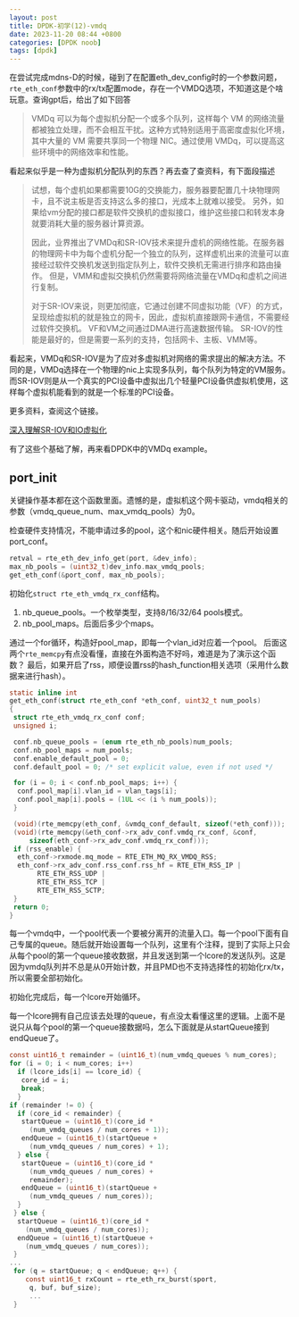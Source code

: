 ```yaml
---
layout: post
title: DPDK-初学(12)-vmdq
date: 2023-11-20 08:44 +0800
categories: [DPDK noob]
tags: [dpdk]
---
```


在尝试完成mdns-D的时候，碰到了在配置eth_dev_config时的一个参数问题，`rte_eth_conf`参数中的rx/tx配置mode，存在一个VMDQ选项，不知道这是个啥玩意。查询gpt后，给出了如下回答

>VMDq 可以为每个虚拟机分配一个或多个队列，这样每个 VM 的网络流量都被独立处理，而不会相互干扰。这种方式特别适用于高密度虚拟化环境，其中大量的 VM 需要共享同一个物理 NIC。通过使用 VMDq，可以提高这些环境中的网络效率和性能。

看起来似乎是一种为虚拟机分配队列的东西？再去查了查资料，有下面段描述

>试想，每个虚机如果都需要10G的交换能力，服务器要配置几十块物理网卡，且不说主板是否支持这么多的接口，光成本上就难以接受。
另外，如果给vm分配的接口都是软件交换机的虚拟接口，维护这些接口和转发本身就要消耗大量的服务器计算资源。
>
>因此，业界推出了VMDq和SR-IOV技术来提升虚机的网络性能。在服务器的物理网卡中为每个虚机分配一个独立的队列，这样虚机出来的流量可以直接经过软件交换机发送到指定队列上，软件交换机无需进行排序和路由操作。
但是，VMM和虚拟交换机仍然需要将网络流量在VMDq和虚机之间进行复制。
>
>对于SR-IOV来说，则更加彻底，它通过创建不同虚拟功能（VF）的方式，呈现给虚拟机的就是独立的网卡，因此，虚拟机直接跟网卡通信，不需要经过软件交换机。
VF和VM之间通过DMA进行高速数据传输。
SR-IOV的性能是最好的，但是需要一系列的支持，包括网卡、主板、VMM等。

看起来，VMDq和SR-IOV是为了应对多虚拟机对网络的需求提出的解决方法。不同的是，VMDq选择在一个物理的nic上实现多队列，每个队列为特定的VM服务。而SR-IOV则是从一个真实的PCI设备中虚拟出几个轻量PCI设备供虚拟机使用，这样每个虚拟机能看到的就是一个标准的PCI设备。

更多资料，查阅这个链接。

[深入理解SR-IOV和IO虚拟化](https://zhuanlan.zhihu.com/p/465123778)

有了这些个基础了解，再来看DPDK中的VMDq example。

## port_init

关键操作基本都在这个函数里面。遗憾的是，虚拟机这个网卡驱动，vmdq相关的参数（vmdq_queue_num、max_vmdq_pools）为0。

检查硬件支持情况，不能申请过多的pool，这个和nic硬件相关。随后开始设置port_conf。

```c
retval = rte_eth_dev_info_get(port, &dev_info);
max_nb_pools = (uint32_t)dev_info.max_vmdq_pools;
get_eth_conf(&port_conf, max_nb_pools);
```

初始化`struct rte_eth_vmdq_rx_conf`结构。

1. nb_queue_pools。一个枚举类型，支持8/16/32/64 pools模式。
2. nb_pool_maps。后面后多少个maps。

通过一个for循环，构造好pool_map，即每一个vlan_id对应着一个pool。
后面这两个`rte_memcpy`有点没看懂，直接在外面构造不好吗，难道是为了演示这个函数？
最后，如果开启了rss，顺便设置rss的hash_function相关选项（采用什么数据来进行hash）。

```c
static inline int
get_eth_conf(struct rte_eth_conf *eth_conf, uint32_t num_pools)
{
 struct rte_eth_vmdq_rx_conf conf;
 unsigned i;

 conf.nb_queue_pools = (enum rte_eth_nb_pools)num_pools;
 conf.nb_pool_maps = num_pools;
 conf.enable_default_pool = 0;
 conf.default_pool = 0; /* set explicit value, even if not used */

 for (i = 0; i < conf.nb_pool_maps; i++) {
  conf.pool_map[i].vlan_id = vlan_tags[i];
  conf.pool_map[i].pools = (1UL << (i % num_pools));
 }

 (void)(rte_memcpy(eth_conf, &vmdq_conf_default, sizeof(*eth_conf)));
 (void)(rte_memcpy(&eth_conf->rx_adv_conf.vmdq_rx_conf, &conf,
     sizeof(eth_conf->rx_adv_conf.vmdq_rx_conf)));
 if (rss_enable) {
  eth_conf->rxmode.mq_mode = RTE_ETH_MQ_RX_VMDQ_RSS;
  eth_conf->rx_adv_conf.rss_conf.rss_hf = RTE_ETH_RSS_IP |
       RTE_ETH_RSS_UDP |
       RTE_ETH_RSS_TCP |
       RTE_ETH_RSS_SCTP;
 }
 return 0;
}
```

每一个vmdq中，一个pool代表一个要被分离开的流量入口。每一个pool下面有自己专属的queue。随后就开始设置每一个队列，这里有个注释，提到了实际上只会从每个pool的第一个queue接收数据，并且发送到第一个lcore的发送队列。这是因为vmdq队列并不总是从0开始计数，并且PMD也不支持选择性的初始化rx/tx，所以需要全部初始化。

初始化完成后，每一个lcore开始循环。

每一个lcore拥有自己应该去处理的queue，有点没太看懂这里的逻辑。上面不是说只从每个pool的第一个queue接数据吗，怎么下面就是从startQueue接到endQueue了。

```c
const uint16_t remainder = (uint16_t)(num_vmdq_queues % num_cores);
for (i = 0; i < num_cores; i++)
  if (lcore_ids[i] == lcore_id) {
   core_id = i;
   break;
  }
if (remainder != 0) {
  if (core_id < remainder) {
   startQueue = (uint16_t)(core_id *
     (num_vmdq_queues / num_cores + 1));
   endQueue = (uint16_t)(startQueue +
     (num_vmdq_queues / num_cores) + 1);
  } else {
   startQueue = (uint16_t)(core_id *
     (num_vmdq_queues / num_cores) +
     remainder);
   endQueue = (uint16_t)(startQueue +
     (num_vmdq_queues / num_cores));
  }
 } else {
  startQueue = (uint16_t)(core_id *
    (num_vmdq_queues / num_cores));
  endQueue = (uint16_t)(startQueue +
    (num_vmdq_queues / num_cores));
 }
...
 for (q = startQueue; q < endQueue; q++) {
    const uint16_t rxCount = rte_eth_rx_burst(sport,
     q, buf, buf_size);
     ...
 }
```
